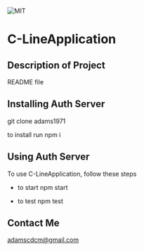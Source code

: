 
  ![MIT](https://img.shields.io/github/license/adams1971/C-LineApplication)
  # C-LineApplication
  
  ## Description of Project
  
  README file

  ## Installing Auth Server

  git clone adams1971

  to install run npm i

  ## Using Auth Server
  
  To use C-LineApplication, follow these steps
  
  - to start npm start
  
  - to test npm test
  
  
  ## Contact Me
  
  adamscdcm@gmail.com